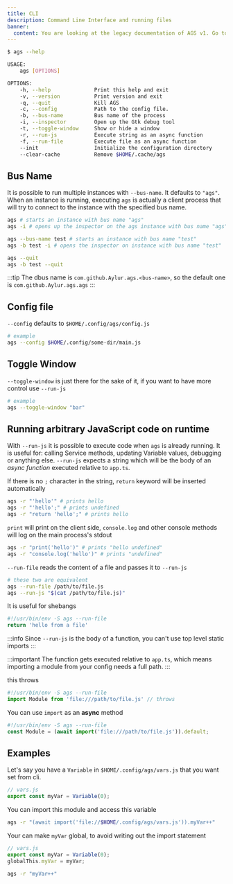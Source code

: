 ```yaml
---
title: CLI
description: Command Line Interface and running files
banner:
  content: You are looking at the legacy documentation of AGS v1. Go to <a href="https://aylur.github.io/ags/">aylur.github.io/ags</a> for AGS v2.
---
```


```sh
$ ags --help

USAGE:
    ags [OPTIONS]

OPTIONS:
    -h, --help              Print this help and exit
    -v, --version           Print version and exit
    -q, --quit              Kill AGS
    -c, --config            Path to the config file.
    -b, --bus-name          Bus name of the process
    -i, --inspector         Open up the Gtk debug tool
    -t, --toggle-window     Show or hide a window
    -r, --run-js            Execute string as an async function
    -f, --run-file          Execute file as an async function
    --init                  Initialize the configuration directory
    --clear-cache           Remove $HOME/.cache/ags

```

## Bus Name

It is possible to run multiple instances with `--bus-name`. It defaults to `"ags"`.
When an instance is running, executing `ags` is actually a client process that
will try to connect to the instance with the specified bus name.

```bash
ags # starts an instance with bus name "ags" 
ags -i # opens up the inspector on the ags instance with bus name "ags"

ags --bus-name test # starts an instance with bus name "test" 
ags -b test -i # opens the inspector on instance with bus name "test" 

ags --quit
ags -b test --quit
```

:::tip
The dbus name is `com.github.Aylur.ags.<bus-name>`,
so the default one is `com.github.Aylur.ags.ags`
:::

## Config file

`--config` defaults to `$HOME/.config/ags/config.js`

```bash
# example
ags --config $HOME/.config/some-dir/main.js
```

## Toggle Window

`--toggle-window` is just there for the sake of it,
if you want to have more control use `--run-js`

```bash
# example
ags --toggle-window "bar"
```

## Running arbitrary JavaScript code on runtime

With `--run-js` it is possible to execute code when `ags` is already running.
It is useful for: calling Service methods, updating Variable values,
debugging or anything else.
`--run-js` expects a string which will be the body of an *async function*
executed relative to `app.ts`.

If there is no `;` character in the string, `return` keyword will be inserted automatically

```bash
ags -r "'hello'" # prints hello
ags -r "'hello';" # prints undefined
ags -r "return 'hello';" # prints hello
```

`print` will print on the client side, `console.log` and other
console methods will log on the main process's stdout

```bash
ags -r "print('hello')" # prints "hello undefined"
ags -r "console.log('hello')" # prints "undefined"
```

`--run-file` reads the content of a file and passes it to `--run-js`

```bash
# these two are equivalent 
ags --run-file /path/to/file.js
ags --run-js "$(cat /path/to/file.js)"
```

It is useful for shebangs

```js
#!/usr/bin/env -S ags --run-file
return 'hello from a file'
```

:::info
Since `--run-js` is the body of a function, you can't use top level static imports
:::

:::important
The function gets executed relative to `app.ts`, which means
importing a module from your config needs a full path.
:::

this throws

```js
#!/usr/bin/env -S ags --run-file
import Module from 'file:///path/to/file.js' // throws
```

You can use `import` as an **async** method

```js
#!/usr/bin/env -S ags --run-file
const Module = (await import('file:///path/to/file.js')).default;
```

## Examples

Let's say you have a `Variable` in `$HOME/.config/ags/vars.js`
that you want set from cli.

```js
// vars.js
export const myVar = Variable(0);
```

You can import this module and access this variable

```bash
ags -r "(await import('file://$HOME/.config/ags/vars.js')).myVar++"
```

Your can make `myVar` global, to avoid writing out the import statement

```js
// vars.js
export const myVar = Variable(0);
globalThis.myVar = myVar;
```

```bash
ags -r "myVar++"
```
